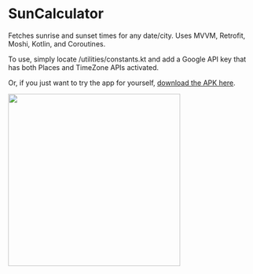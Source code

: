 # SunCalculator
Fetches sunrise and sunset times for any date/city. Uses MVVM, Retrofit, Moshi, Kotlin, and Coroutines.

To use, simply locate /utilities/constants.kt and add a Google API key that has both Places and TimeZone APIs activated.

Or, if you just want to try the app for yourself, [download the APK here](https://github.com/gavingt/SunCalculator/blob/master/app/SunCalculator.apk).

<img src="https://i.imgur.com/TYQiuY9.png" width="350">


